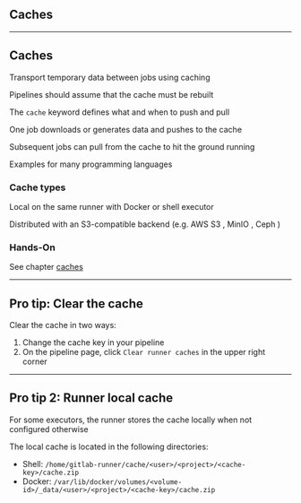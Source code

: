<!-- .slide: id="gitlab_caches" class="vertical-center" -->

<i class="fa-duotone fa-box-open-full fa-8x fa-duotone-colors" style="float: right; color: grey;"></i>

## Caches

---

## Caches

Transport temporary data between jobs using caching [](https://docs.gitlab.com/ee/ci/caching/)

Pipelines should assume that the cache must be rebuilt

The `cache` keyword [](https://docs.gitlab.com/ee/ci/yaml/#cache) defines what and when to push and pull

One job downloads or generates data and pushes to the cache

Subsequent jobs can pull from the cache to hit the ground running

Examples for many programming languages [](https://docs.gitlab.com/ee/ci/caching/#common-use-cases-for-caches)

### Cache types

Local on the same runner with Docker or shell executor

Distributed with an S3-compatible backend (e.g. AWS S3 [](https://aws.amazon.com/de/pm/serv-s3/), MinIO [](https://min.io), Ceph [](https://ceph.io))

### Hands-On

See chapter [caches](/hands-on/2024-11-21/265_caches/exercise/)

---

## Pro tip: Clear the cache

Clear the cache [](https://docs.gitlab.com/ee/ci/caching/#clearing-the-cache) in two ways:

1. Change the cache key in your pipeline
1. On the pipeline page, click `Clear runner caches` in the upper right corner

---

## Pro tip 2: Runner local cache

For some executors, the runner stores the cache locally [](https://docs.gitlab.com/ee/ci/caching/#where-the-caches-are-stored) when not configured otherwise

The local cache is located in the following directories:

- Shell: `/home/gitlab-runner/cache/<user>/<project>/<cache-key>/cache.zip`
- Docker: `/var/lib/docker/volumes/<volume-id>/_data/<user>/<project>/<cache-key>/cache.zip`
